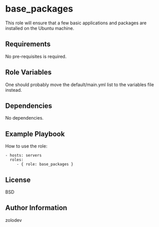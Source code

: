 base_packages
=========

This role will ensure that a few basic applications and packages are installed on the Ubuntu machine.

Requirements
------------

No pre-requisites is required.

Role Variables
--------------

One should probably move the default/main.yml list to the variables file instead.

Dependencies
------------

No dependencies.

Example Playbook
----------------

How to use the role:

    - hosts: servers
      roles:
         - { role: base_packages }

License
-------

BSD

Author Information
------------------

zolodev
